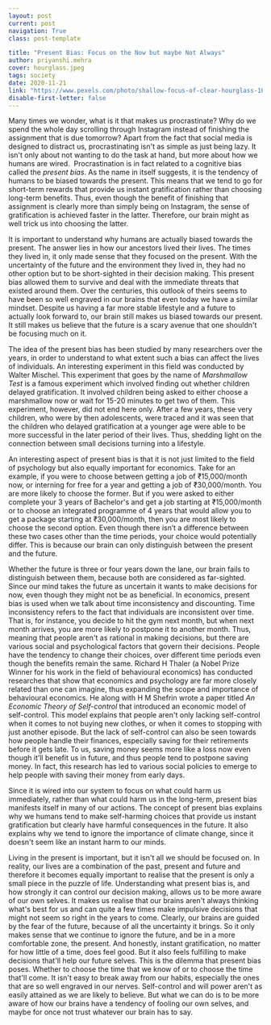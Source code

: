 ```yaml
---
layout: post
current: post
navigation: True
class: post-template

title: "Present Bias: Focus on the Now but maybe Not Always"
author: priyanshi.mehra
cover: hourglass.jpeg
tags: society
date: 2020-11-21
link: "https://www.pexels.com/photo/shallow-focus-of-clear-hourglass-1095601/"
disable-first-letter: false
---
```

<p>Many times we wonder, what is it that makes us procrastinate? Why do we spend the whole day scrolling through Instagram instead of finishing the assignment that is due tomorrow? Apart from the fact that social media is designed to distract us, procrastinating isn't as simple as just being lazy. It isn't only about not wanting to do the task at hand, but more about how we humans are wired.&nbsp; Procrastination is in fact related to a cognitive bias called the <em >present bias</em>. As the name in itself suggests, it is the tendency of humans to be biased towards the present. This means that we tend to go for short-term rewards that provide us instant gratification rather than choosing long-term benefits. Thus, even though the benefit of finishing that assignment is clearly more than simply being on Instagram, the sense of gratification is achieved faster in the latter. Therefore, our brain might as well trick us into choosing the latter.</p><p>It is important to understand why humans are actually biased towards the present. The answer lies in how our ancestors lived their lives. The times they lived in, it only made sense that they focused on the present. With the uncertainty of the future and the environment they lived in, they had no other option but to be short-sighted in their decision making. This present bias allowed them to survive and deal with the immediate threats that existed around them. Over the centuries, this outlook of theirs seems to have been so well engraved in our brains that even today we have a similar mindset. Despite us having a far more stable lifestyle and a future to actually look forward to, our brain still makes us biased towards our present. It still makes us believe that the future is a scary avenue that one shouldn't be focusing much on it.</p><p>The idea of the present bias has been studied by many researchers over the years, in order to understand to what extent such a bias can affect the lives of individuals. An interesting experiment in this field was conducted by Walter Mischel. This experiment that goes by the name of <em >Marshmallow Test </em>is a famous experiment which involved finding out whether children delayed gratification. It involved children being asked to either choose a marshmallow now or wait for 15-20 minutes to get two of them. This experiment, however, did not end here only. After a few years, these very children, who were by then adolescents, were traced and it was seen that the children who delayed gratification at a younger age were able to be more successful in the later period of their lives. Thus, shedding light on the connection between small decisions turning into a lifestyle.</p><p>An interesting aspect of present bias is that it is not just limited to the field of psychology but also equally important for economics. Take for an example, if you were to choose between getting a job of ₹15,000/month now, or interning for free for a year and getting a job of ₹30,000/month. You are more likely to choose the former. But if you were asked to either complete your 3 years of Bachelor's and get a job starting at ₹15,000/month or to choose an integrated programme of 4 years that would allow you to get a package starting at ₹30,000/month, then you are most likely to choose the second option. Even though there isn’t a difference between these two cases other than the time periods, your choice would potentially differ. This is because our brain can only distinguish between the present and the future.</p><p>Whether the future is three or four years down the lane, our brain fails to distinguish between them, because both are considered as far-sighted. Since our mind takes the future as uncertain it wants to make decisions for now, even though they might not be as beneficial. In economics, present bias is used when we talk about time inconsistency and discounting. Time inconsistency refers to the fact that individuals are inconsistent over time. That is, for instance, you decide to hit the gym next month, but when next month arrives, you are more likely to postpone it to another month. Thus, meaning that people aren't as rational in making decisions, but there are various social and psychological factors that govern their decisions. People have the tendency to change their choices, over different time periods even though the benefits remain the same. Richard H Thaler (a Nobel Prize Winner for his work in the field of behavioural economics) has conducted researches that show that economics and psychology are far more closely related than one can imagine, thus expanding the scope and importance of behavioural economics. He along with H M Shefrin wrote a paper titled <em >An Economic Theory of Self-control</em> that introduced an economic model of self-control. This model explains that people aren't only lacking self-control when it comes to not buying new clothes, or when it comes to stopping with just another episode. But the lack of self-control can also be seen towards how people handle their finances, especially saving for their retirements before it gets late. To us, saving money seems more like a loss now even though it’ll benefit us in future, and thus people tend to postpone saving money. In fact, this research has led to various social policies to emerge to help people with saving their money from early days.</p><p>Since it is wired into our system to focus on what could harm us immediately, rather than what could harm us in the long-term, present bias manifests itself in many of our actions. The concept of present bias explains why we humans tend to make self-harming choices that provide us instant gratification but clearly have harmful consequences in the future. It also explains why we tend to ignore the importance of climate change, since it doesn't seem like an instant harm to our minds.</p><p>Living in the present is important, but it isn't all we should be focused on. In reality, our lives are a combination of the past, present and future and therefore it becomes equally important to realise that the present is only a small piece in the puzzle of life. Understanding what present bias is, and how strongly it can control our decision making, allows us to be more aware of our own selves. It makes us realise that our brains aren't always thinking what's best for us and can quite a few times make impulsive decisions that might not seem so right in the years to come. Clearly, our brains are guided by the fear of the future, because of all the uncertainty it brings. So it only makes sense that we continue to ignore the future, and be in a more comfortable zone, the present. And honestly, instant gratification, no matter for how little of a time, does feel good. But it also feels fulfilling to make decisions that'll help our future selves. This is the dilemma that present bias poses. Whether to choose the time that we know of or to choose the time that'll come. It isn't easy to break away from our habits, especially the ones that are so well engraved in our nerves. Self-control and will power aren't as easily attained as we are likely to believe. But what we can do is to be more aware of how our brains have a tendency of fooling our own selves, and maybe for once not trust whatever our brain has to say.</p>